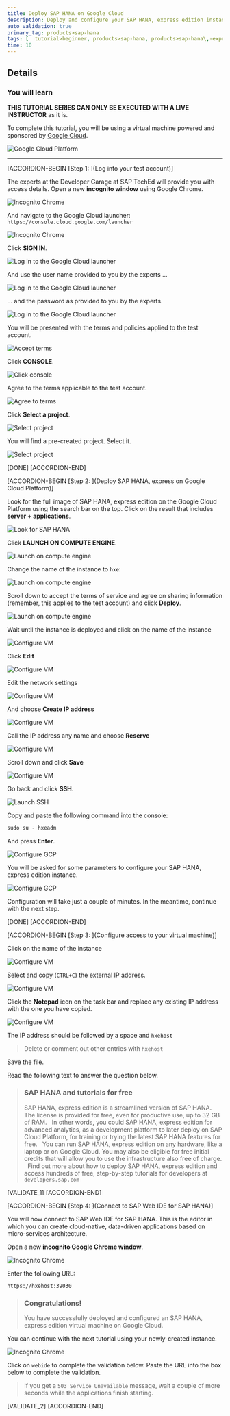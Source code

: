 ```yaml
---
title: Deploy SAP HANA on Google Cloud
description: Deploy and configure your SAP HANA, express edition instance on Google Cloud in 10 minutes.
auto_validation: true
primary_tag: products>sap-hana
tags: [  tutorial>beginner, products>sap-hana, products>sap-hana\,-express-edition, products>sap-web-ide ]
time: 10
---
```


## Details
### You will learn  

**THIS TUTORIAL SERIES CAN ONLY BE EXECUTED WITH A LIVE INSTRUCTOR**  as it is.

To complete this tutorial, you will be using a virtual machine powered and sponsored by [Google Cloud](https://cloud.google.com/).

![Google Cloud Platform](gcpx2.png)


---

[ACCORDION-BEGIN [Step 1: ](Log into your test account)]

The experts at the Developer Garage at SAP TechEd will provide you with access details. Open a new **incognito window** using Google Chrome.

![Incognito Chrome](incognito.png)

And navigate to the Google Cloud launcher: `https://console.cloud.google.com/launcher`

![Incognito Chrome](incognito2.png)

Click **SIGN IN**.

![Log in to the Google Cloud launcher](signin.png)

And use the user name provided to you by the experts ...

![Log in to the Google Cloud launcher](1.png)

... and the password as provided to you by the experts.

![Log in to the Google Cloud launcher](2.png)

You will be presented with the terms and policies applied to the test account.

![Accept terms](accept.png)

Click **CONSOLE**.

![Click console](console.png)

Agree to the terms applicable to the test account.

![Agree to terms](agree.png)

Click **Select a project**.

![Select project](project.png)

You will find a pre-created project. Select it.

![Select project](project2.png)

[DONE]
[ACCORDION-END]

[ACCORDION-BEGIN [Step 2: ](Deploy SAP HANA, express on Google Cloud Platform)]

Look for the full image of SAP HANA, express edition on the Google Cloud Platform using the search bar on the top. Click on the result that includes **server + applications**.

![Look for SAP HANA](search.png)

Click **LAUNCH ON COMPUTE ENGINE**.

![Launch on compute engine](launch.png)

Change the name of the instance to `hxe`:

![Launch on compute engine](deploy0.png)

Scroll down to accept the terms of service and agree on sharing information (remember, this applies to the test account) and click **Deploy**.

![Launch on compute engine](deploy.png)

Wait until the instance is deployed and click on the name of the instance

![Configure VM](vm.png)

Click **Edit**

![Configure VM](edit.png)

Edit the network settings

![Configure VM](i1.png)

And choose **Create IP address**

![Configure VM](i2.png)

Call the IP address any name and choose **Reserve**

![Configure VM](i3.png)

Scroll down and click **Save**

![Configure VM](i4.png)

Go back and click  **SSH**.

![Launch SSH](ssh.png)

Copy and paste the following command into the console:

```txt
sudo su - hxeadm
```

And press **Enter**.

![Configure GCP](sudo.png)

You will be asked for some parameters to configure your SAP HANA, express edition instance.

![Configure GCP](config.png)

Configuration will take just a couple of minutes. In the meantime, continue with the next step.

[DONE]
[ACCORDION-END]


[ACCORDION-BEGIN [Step 3: ](Configure access to your virtual machine)]

Click on the name of the instance

![Configure VM](vm.png)

Select and copy (`CTRL+C`) the external IP address.

![Configure VM](IP.png)

Click the **Notepad** icon on the task bar and replace any existing IP address with the one you have copied.

![Configure VM](host.png)

The IP address should be followed by a space and `hxehost`

> Delete or comment out other entries with `hxehost`

Save the file.

Read the following text to answer the question below.

> ### **SAP HANA and tutorials for free**
> SAP HANA, express edition is a streamlined version of SAP HANA. The license is provided for free, even for productive use, up to 32 GB of RAM.
>&nbsp;
>In other words, you could SAP HANA, express edition for advanced analytics, as a development platform to later deploy on SAP Cloud Platform, for training or trying the latest SAP HANA features for free.
>&nbsp;
>You can run SAP HANA, express edition on any hardware, like a laptop or on Google Cloud. You may also be eligible for free initial credits that will allow you to use the infrastructure also free of charge.
>&nbsp;
>Find out more about how to deploy SAP HANA, express edition and access hundreds of free, step-by-step tutorials for developers at `developers.sap.com`

[VALIDATE_1]
[ACCORDION-END]

[ACCORDION-BEGIN [Step 4: ](Connect to SAP Web IDE for SAP HANA)]

You will now connect to SAP Web IDE for SAP HANA. This is the editor in which you can create cloud-native, data-driven applications based on micro-services architecture.

Open a new **incognito Google Chrome window**.

![Incognito Chrome](incognito.png)

Enter the following URL:

```text
https://hxehost:39030
```

> ### **Congratulations!**
>You have successfully deployed and configured an SAP HANA, express edition virtual machine on Google Cloud.
>&nbsp;
>

You can continue with the next tutorial using your newly-created instance.

![Incognito Chrome](running.png)

Click on `webide` to complete the validation below. Paste the URL into the box below to complete the validation.

> If you get a `503 Service Unavailable` message, wait a couple of more seconds while the applications finish starting.

[VALIDATE_2]
[ACCORDION-END]
